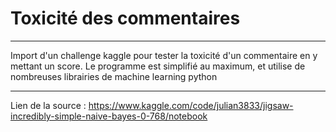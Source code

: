 # Toxicité des commentaires

***
Import d'un challenge kaggle pour tester la toxicité d'un commentaire en y mettant un score.
Le programme est simplifié au maximum, et utilise de nombreuses librairies de machine learning python
***
Lien de la source : https://www.kaggle.com/code/julian3833/jigsaw-incredibly-simple-naive-bayes-0-768/notebook
